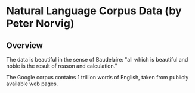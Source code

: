 
# Natural Language Corpus Data (by Peter Norvig)
    
## Overview

The data is beautiful in the sense of Baudelaire: "all which is beautiful and noble is the result of reason and calculation."

The Google corpus contains 1 trillion words of English, taken from publicly available web pages.